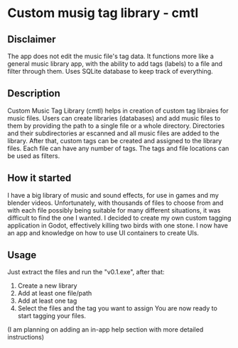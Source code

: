 # Custom musig tag library - cmtl

## Disclaimer

The app does not edit the music file's tag data. It functions more like a general music library app, with the ability to add tags (labels) to a file and filter through them. Uses SQLite database to keep track of everything.

## Description
Custom Music Tag Library (cmtl) helps in creation of custom tag libraies for music files. Users can create libraries (databases) and add music files to them by providing the path to a single file or a whole directory. 
Directories and their subdirectories ar escanned and all music files are added to the library. After that, custom tags can be created and assigned to the library files. Each file can have any number of tags. The tags and file locations 
can be used as filters.

## How it started
I have a big library of music and sound effects, for use in games and my blender videos. Unfortunately, with thousands of files to choose from and with each file possibly being suitable for many different situations, 
it was difficult to find the one I wanted. I decided to create my own custom tagging application in Godot, effectively killing two birds with one stone. I now have an app and knowledge on how to use UI containers to create UIs.

## Usage
Just extract the files and run the "v0.1.exe", after that:
1. Create a new library
2. Add at least one file/path
3. Add at least one tag
4. Select the files and the tag you want to assign
You are now ready to start tagging your files.

(I am planning on adding an in-app help section with more detailed instructions)
